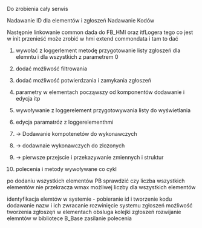 Do zrobienia cały serwis


Nadawanie ID dla elementów i zgłoszeń 
Nadawanie Kodów

Następnie linkowanie common dada do FB_HMI  oraz itfLogera tego co jest w init przenieść może zrobić w hmi extend commondata i tam to dać 

1. wywołać z loggerlement metodę przygotowanie listy zgłoszeń dla elemntu i dla wszystkich z parametrem 0
2. dodać możliwość filtrowania
3. dodać możliwość potwierdzania i zamykania zgłoszeń

4. parametry w elementach począwszy od komponentów dodawanie i edycja itp
5. wywoływanie z loggerelement przygotowywania listy do wyświetlania
6. edycja paramatróz z loggerelementhmi 

7. -> Dodawanie kompotenetów do wykonawczych
8. -> dodawnaie wykonawczych do zlozonych

9. -> pierwsze przejscie i przekazywanie zmiennych i struktur
10. polecenia i metody wywoływane co cykl

po dodaniu wszystkich elementów PB sprawdzić czy liczba wszystkich elementów nie przekracza wmax możliwej liczby dla wszystkich elementów


identyfikacja elemtów w systemie - pobieranie id i tworzenie kodu dodawanie nazw i ich zwracanie 
rozwinięcie systemu zgłoszeń 
    możliwość tworzenia zgłoszęń w elementach
    obsluga kolejki zgłoszeń
rozwijanie elemntów w bibliotece B_Base
    zasilanie 
    polecenia
    